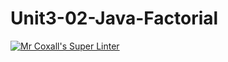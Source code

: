 # Unit3-02-Java-Factorial

[![Mr Coxall's Super Linter](https://github.com/ICS4U-Programming-TamerZ/Unit3-02-Java-Factorial/workflows/Mr%20Coxall's%20Super%20Linter/badge.svg)](https://github.com/ICS4U-Programming-TamerZ/Unit3-02-Java-Factorial/actions/)
